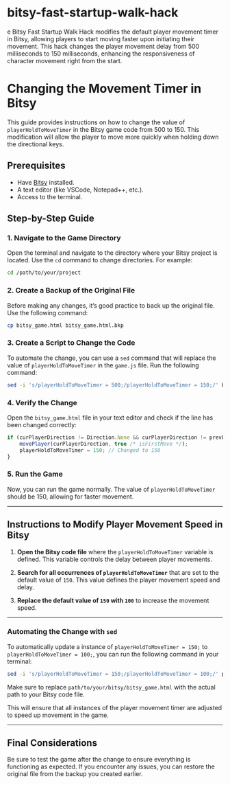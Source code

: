 # bitsy-fast-startup-walk-hack
e Bitsy Fast Startup Walk Hack modifies the default player movement timer in Bitsy, allowing players to start moving faster upon initiating their movement. This hack changes the player movement delay from 500 milliseconds to 150 milliseconds, enhancing the responsiveness of character movement right from the start.

# Changing the Movement Timer in Bitsy

This guide provides instructions on how to change the value of `playerHoldToMoveTimer` in the Bitsy game code from 500 to 150. This modification will allow the player to move more quickly when holding down the directional keys.

## Prerequisites

- Have [Bitsy](https://bitsy.itch.io/bitsy) installed.
- A text editor (like VSCode, Notepad++, etc.).
- Access to the terminal.

## Step-by-Step Guide

### 1. Navigate to the Game Directory

Open the terminal and navigate to the directory where your Bitsy project is located. Use the `cd` command to change directories. For example:

```bash
cd /path/to/your/project
```

### 2. Create a Backup of the Original File

Before making any changes, it’s good practice to back up the original file. Use the following command:

```bash
cp bitsy_game.html bitsy_game.html.bkp
```

### 3. Create a Script to Change the Code

To automate the change, you can use a `sed` command that will replace the value of `playerHoldToMoveTimer` in the `game.js` file. Run the following command:

```bash
sed -i 's/playerHoldToMoveTimer = 500;/playerHoldToMoveTimer = 150;/' bitsy_game.html
```

### 4. Verify the Change

Open the `bitsy_game.html` file in your text editor and check if the line has been changed correctly:

```javascript
if (curPlayerDirection != Direction.None && curPlayerDirection != prevPlayerDirection) {
    movePlayer(curPlayerDirection, true /* isFirstMove */);
    playerHoldToMoveTimer = 150; // Changed to 150
}
```

### 5. Run the Game

Now, you can run the game normally. The value of `playerHoldToMoveTimer` should be 150, allowing for faster movement.

---

## Instructions to Modify Player Movement Speed in Bitsy

1. **Open the Bitsy code file** where the `playerHoldToMoveTimer` variable is defined. This variable controls the delay between player movements.

2. **Search for all occurrences of `playerHoldToMoveTimer`** that are set to the default value of `150`. This value defines the player movement speed and delay.

3. **Replace the default value of `150` with `100`** to increase the movement speed.

---

### Automating the Change with `sed`

To automatically update a instance of `playerHoldToMoveTimer = 150;` to `playerHoldToMoveTimer = 100;`, you can run the following command in your terminal:

```bash
sed -i 's/playerHoldToMoveTimer = 150;/playerHoldToMoveTimer = 100;/' path/to/your/bitsy_game.html
```

Make sure to replace `path/to/your/bitsy/bitsy_game.html` with the actual path to your Bitsy code file.

This will ensure that all instances of the player movement timer are adjusted to speed up movement in the game.

---

## Final Considerations

Be sure to test the game after the change to ensure everything is functioning as expected. If you encounter any issues, you can restore the original file from the backup you created earlier.
